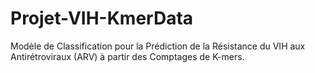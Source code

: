 # Projet-VIH-KmerData
Modèle de Classification pour la Prédiction de la Résistance du VIH aux Antirétroviraux (ARV) à partir des Comptages de K-mers.  
